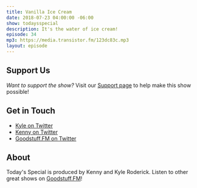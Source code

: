 ```yaml
---
title: Vanilla Ice Cream
date: 2018-07-23 04:00:00 -06:00
show: todaysspecial
description: It's the water of ice cream!
episode: 34
mp3: https://media.transistor.fm/123dc83c.mp3
layout: episode
---
```


## Support Us
*Want to support the show?* Visit our [Support page](https://goodstuff.fm/support) to help make this show possible!

## Get in Touch
- [Kyle on Twitter](http://twitter.com/dogburps)
- [Kenny on Twitter](http://twitter.com/kennyroderick_)
- [Goodstuff.FM on Twitter](http://twitter.com/goodstufffm)
## About

Today's Special is produced by Kenny and Kyle Roderick. Listen to other great shows on [Goodstuff.FM](http://goodstuff.fm/shows)!